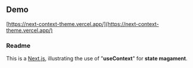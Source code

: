 ## Demo
[https://next-context-theme.vercel.app/](https://next-context-theme.vercel.app/)

### Readme

This is a [Next.js](https://nextjs.org), illustrating the use of "**useContext**" for **state magament**.